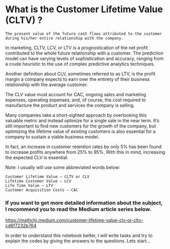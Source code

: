 # What is the Customer Lifetime Value (CLTV) ?

    The present value of the future cash flows attributed to the customer during his/her entire relationship with the company.

In marketing, CLTV, LCV, or LTV is a prognostication of the net profit contributed to the whole future relationship with a customer. The prediction model can have varying levels of sophistication and accuracy, ranging from a crude heuristic to the use of complex predictive analytics techniques.

Another definition about CLV, sometimes referred to as LTV, is the profit margin a company expects to earn over the entirety of their business relationship with the average customer.

The CLV value must account for CAC, ongoing sales and marketing expenses, operating expenses, and, of course, the cost required to manufacture the product and services the company is selling.

Many companies take a short-sighted approach by overlooking this valuable metric and instead optimize for a single sale in the near term. It’s still important to find new customers for the growth of the company, but optimizing the lifetime value of existing customers is also essential for a company to sustain a viable business model.

In fact, an increase in customer retention rates by only 5% has been found to increase profits anywhere from 25% to 95%. With this in mind, increasing the expected CLV is essential.

Note: I usually will use some abbreviated words below:

    Customer Lifetime Value — CLTV or CLV
    Lifetime Customer Value — LCV
    Life Time Value — LTV
    Customer Acquisition Costs — CAC

### If you want to get more detailed information about the subject, I recommend you to read the Medium article series below.
https://mathchi.medium.com/customer-lifetime-value-clv-or-cltv-cd6f7232b764

In order to understand this notebook better, I will write tasks and try to explain the codes by giving the answers to the questions. Lets start...
